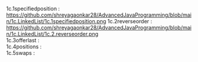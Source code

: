 1c.1specifiedposition : https://github.com/shreyagaonkar28/AdvancedJavaProgramming/blob/main/1c.LinkedList/1c.1specifiedposition.png
1c.2reverseorder      : https://github.com/shreyagaonkar28/AdvancedJavaProgramming/blob/main/1c.LinkedList/1c.2.reverseorder.png     
1c.3offerlast         :                                                                                                              
1c.4positions         :                                                                                                               
1c.5swaps             :

